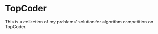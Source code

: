 TopCoder
========
This is a collection of my problems' solution for algorithm competition on TopCoder.
